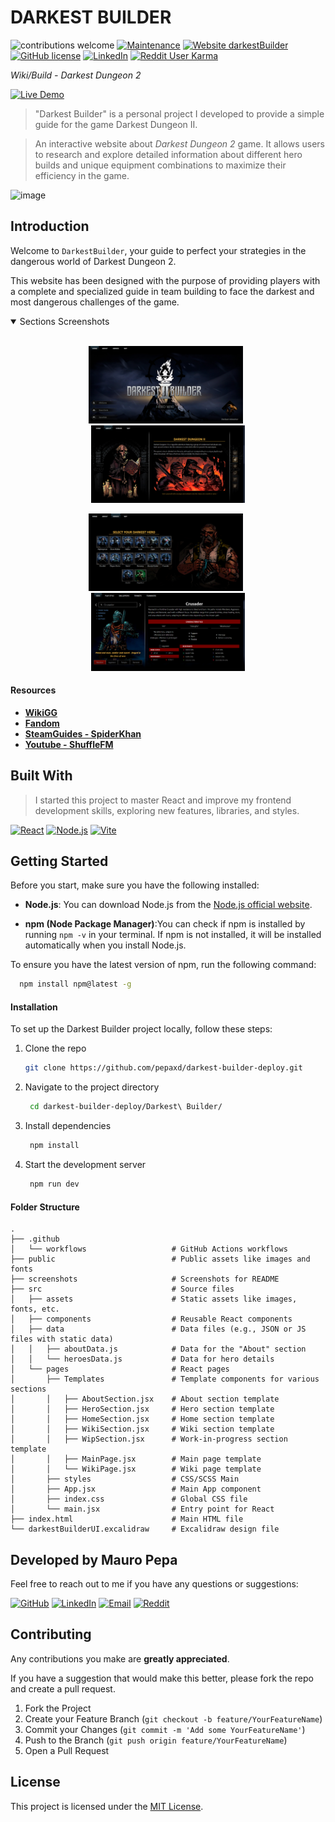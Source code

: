 # DARKEST BUILDER

<div>

![contributions welcome](https://img.shields.io/badge/contributions-welcome-brightgreen.svg?style=flat) [![Maintenance](https://img.shields.io/badge/Maintained%3F-no-red.svg)](https://github.com/PEPAXD/Darkest-Builder-Deploy/graphs/commit-activity) [![Website darkestBuilder](https://img.shields.io/website-up-down-green-red/http/shields.io.svg)](https://pepaxd.github.io/Darkest-Builder-Deploy/) [![GitHub license](https://img.shields.io/badge/license-MIT-blue.svg?style=flat-square)](https://github.com/PEPAXD/Darkest-Builder-Deploy/blob/main/LICENSE) [![LinkedIn](https://img.shields.io/badge/LinkedIn-Profile-blue)](https://www.linkedin.com/in/mauro-pepa-dev/) [![Reddit User Karma](https://img.shields.io/reddit/user-karma/link/PEPAXD640)](https://www.reddit.com/user/PEPAXD640/) 

</div>


<i>Wiki/Build - Darkest Dungeon 2</i>

[![Live Demo][LiveDemo-badge]][LiveDemo-url]

[LiveDemo-badge]: https://img.shields.io/badge/Live%20Demo-FF5722?style=for-the-badge&logo=github&logoColor=white
[LiveDemo-url]: https://pepaxd.github.io/Darkest-Builder-Deploy/


> "Darkest Builder" is a personal project I developed to provide a simple guide for the game Darkest Dungeon II.

> An interactive website about *Darkest Dungeon 2* game. It allows users to research and explore detailed information about different hero builds and unique equipment combinations to maximize their efficiency in the game.

![image](https://github.com/user-attachments/assets/373b9bfa-95b1-40f4-895f-f319567dac90)

## Introduction

Welcome to `DarkestBuilder`, your guide to perfect your strategies in the dangerous world of Darkest Dungeon 2.

This website has been designed with the purpose of providing players with a complete and specialized guide in team building to face the darkest and most dangerous challenges of the game.

<details open>
<summary>
 Sections Screenshots
</summary> <br />

<p align="center">
    <img width="49%" src="Darkest Builder\screenshots\Home.jpg" alt="Home"/>
&nbsp;
    <img width="49%" src="Darkest Builder\screenshots\About.jpg" alt="About"/>
</p>

<p align="center">
    <img width="49%" src="Darkest Builder\screenshots\Heroes.jpg" alt="Heroes"/>
&nbsp;
    <img width="49%" src="Darkest Builder\screenshots\Wiki.jpg" alt="Wiki"/>
</p> 

</details>


#### Resources

- **[WikiGG](https://darkestdungeon.wiki.gg/wiki/Darkest_Dungeon_II_Wiki)**
- **[Fandom](https://darkestdungeon.fandom.com/wiki/Darkest_Dungeon_II_Wiki)**
- **[SteamGuides - SpiderKhan](https://steamcommunity.com/sharedfiles/filedetails/?id=2973257745)** 
- **[Youtube - ShuffleFM](https://www.youtube.com/@ShuffleFM/featured)** 


## Built With
> I started this project to master React and improve my frontend development skills, exploring new features, libraries, and styles.

<div>

[![React][React.js]][React-url]
[![Node.js][Node.js]][Node-url]
[![Vite][Vite.js]][Vite-url]

</div>

[React.js]: https://img.shields.io/badge/React-20232A?style=for-the-badge&logo=react&logoColor=61DAFB
[React-url]: https://reactjs.org/
[Node.js]: https://img.shields.io/badge/Node.js-43853D?style=for-the-badge&logo=node.js&logoColor=white
[Node-url]: https://nodejs.org/
[Vite.js]: https://img.shields.io/badge/Vite-646CFF?style=for-the-badge&logo=vite&logoColor=white
[Vite-url]: https://vitejs.dev/


<!-- GETTING STARTED -->
## Getting Started
Before you start, make sure you have the following installed:

* **Node.js**: You can download Node.js from the [Node.js official website](https://nodejs.org/).

* **npm (Node Package Manager)**:You can check if npm is installed by running `npm -v` in your terminal. If npm is not installed, it will be installed automatically when you install Node.js.

To ensure you have the latest version of npm, run the following command:

```sh
  npm install npm@latest -g
  ```

#### Installation

To set up the Darkest Builder project locally, follow these steps:

1. Clone the repo
   ```sh
   git clone https://github.com/pepaxd/darkest-builder-deploy.git
   ```

2. Navigate to the project directory
   ```sh
    cd darkest-builder-deploy/Darkest\ Builder/ 
   ```
   
3. Install dependencies
   ```sh
    npm install
   ```

4. Start the development server
   ```sh
    npm run dev
   ```

#### Folder Structure

    .
    ├── .github
    │   └── workflows                   # GitHub Actions workflows
    ├── public                          # Public assets like images and fonts
    ├── screenshots                     # Screenshots for README 
    ├── src                             # Source files
    │   ├── assets                      # Static assets like images, fonts, etc.
    │   ├── components                  # Reusable React components
    │   ├── data                        # Data files (e.g., JSON or JS files with static data)
    │   │   ├── aboutData.js            # Data for the "About" section
    │   │   └── heroesData.js           # Data for hero details
    │   └── pages                       # React pages
    │       ├── Templates               # Template components for various sections
    │       │   ├── AboutSection.jsx    # About section template
    │       │   ├── HeroSection.jsx     # Hero section template
    │       │   ├── HomeSection.jsx     # Home section template
    │       │   ├── WikiSection.jsx     # Wiki section template
    │       │   ├── WipSection.jsx      # Work-in-progress section template
    │       │   ├── MainPage.jsx        # Main page template
    │       │   └── WikiPage.jsx        # Wiki page template
    │       ├── styles                  # CSS/SCSS Main
    │       ├── App.jsx                 # Main App component
    │       ├── index.css               # Global CSS file
    │       └── main.jsx                # Entry point for React
    ├── index.html                      # Main HTML file
    └── darkestBuilderUI.excalidraw     # Excalidraw design file

## Developed by Mauro Pepa
Feel free to reach out to me if you have any questions or suggestions:

<div>

[![GitHub][GitHub-badge]][GitHub-url]
[![LinkedIn][LinkedIn-badge]][LinkedIn-url]
[![Email][Email-badge]][Email-url]
[![Reddit][Reddit-badge]][Reddit-url]

</div>

[GitHub-badge]: https://img.shields.io/badge/GitHub-000000?style=for-the-badge&logo=github&logoColor=white
[GitHub-url]: https://github.com/pepaxd
[LinkedIn-badge]: https://img.shields.io/badge/LinkedIn-0A66C2?style=for-the-badge&logo=linkedin&logoColor=white
[LinkedIn-url]: https://www.linkedin.com/in/mauro-pepa-dev/
[Email-badge]: https://img.shields.io/badge/Email-6A0D91?style=for-the-badge&logo=gmail&logoColor=white
[Email-url]: https://www.mauropepa1997oficial@gmail.com.com
[Reddit-badge]: https://img.shields.io/badge/Reddit-FF4500?style=for-the-badge&logo=reddit&logoColor=white
[Reddit-url]: https://www.reddit.com/user/PEPAXD640/


<!-- CONTRIBUTING -->
## Contributing
Any contributions you make are **greatly appreciated**.

If you have a suggestion that would make this better, please fork the repo and create a pull request.

1. Fork the Project
2. Create your Feature Branch (`git checkout -b feature/YourFeatureName`)
3. Commit your Changes (`git commit -m 'Add some YourFeatureName'`)
4. Push to the Branch (`git push origin feature/YourFeatureName`)
5. Open a Pull Request



## License

This project is licensed under the [MIT License](LICENSE).
